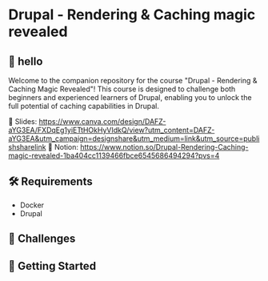 # Drupal -  Rendering & Caching magic revealed

## 👋 hello

Welcome to the companion repository for the course "Drupal - Rendering & Caching Magic Revealed"! This course is designed to challenge both beginners and experienced learners of Drupal, enabling you to unlock the full potential of caching capabilities in Drupal.

🍿 Slides: https://www.canva.com/design/DAFZ-aYG3EA/FXDqEg1yiETtHOkHyVIdkQ/view?utm_content=DAFZ-aYG3EA&utm_campaign=designshare&utm_medium=link&utm_source=publishsharelink
📒 Notion: https://www.notion.so/Drupal-Rendering-Caching-magic-revealed-1ba404cc1139466fbce6545686494294?pvs=4

## 🛠 Requirements
- Docker
- Drupal

## 👾 Challenges

## 🧨 Getting Started


